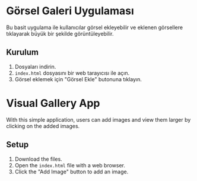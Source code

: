 # Görsel Galeri Uygulaması

Bu basit uygulama ile kullanıcılar görsel ekleyebilir ve eklenen görsellere tıklayarak büyük bir şekilde görüntüleyebilir.

## Kurulum
1. Dosyaları indirin.
2. `index.html` dosyasını bir web tarayıcısı ile açın.
3. Görsel eklemek için "Görsel Ekle" butonuna tıklayın.


# Visual Gallery App

With this simple application, users can add images and view them larger by clicking on the added images.

## Setup
1. Download the files.
2. Open the `index.html` file with a web browser.
3. Click the "Add Image" button to add an image.